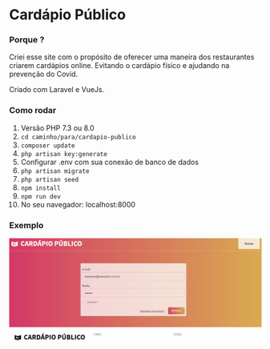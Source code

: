 # Cardápio Público

### Porque ?
Criei esse site com o propósito de oferecer uma maneira dos restaurantes criarem cardápios online. Evitando o cardápio físico e ajudando na prevenção do Covid.

Criado com Laravel e VueJs.

### Como rodar
1. Versão PHP 7.3 ou 8.0
2. ```cd caminho/para/cardapio-publico```  
3. ```composer update```
4. ```php artisan key:generate``` 
5. Configurar .env com sua conexão de banco de dados
6. ```php artisan migrate``` 
7. ```php artisan seed``` 
8. ```npm install``` 
9. ```npm run dev``` 
10. No seu navegador: localhost:8000

### Exemplo
![](gifExample.gif)